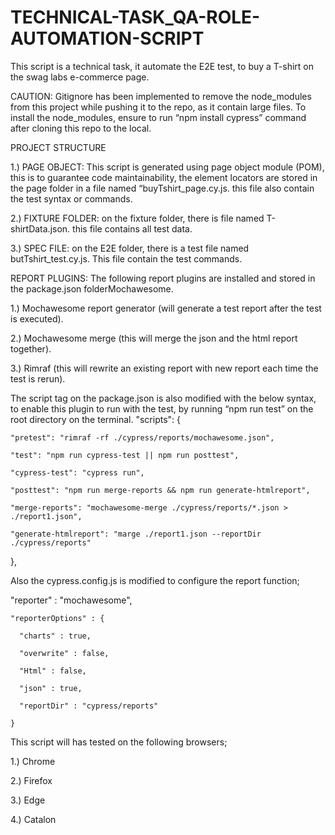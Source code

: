 # TECHNICAL-TASK_QA-ROLE-AUTOMATION-SCRIPT
This script is a technical task, it automate the E2E test, to buy a T-shirt on the swag labs e-commerce page.

CAUTION: Gitignore has been implemented to remove the node_modules from this project while pushing it to the repo, as it contain large files. To install the node_modules, ensure to run “npm install cypress” command after cloning this repo to the local.

PROJECT STRUCTURE

1.)	PAGE OBJECT: This script is generated using page object module (POM), this is to guarantee code maintainability, the element locators are stored in the page folder in a file named “buyTshirt_page.cy.js. this file also contain the test syntax or commands.

2.)	FIXTURE FOLDER: on the fixture folder, there is file named T-shirtData.json. this file contains all test data.

3.)	SPEC FILE: on the E2E folder, there is a test file named butTshirt_test.cy.js. This file contain the test commands.

REPORT PLUGINS: The following report plugins are installed and stored in the package.json folderMochawesome.

1.)	Mochawesome report generator (will generate a test report after the test is executed).

2.)	Mochawesome merge (this will merge the json and the html report together).

3.)	Rimraf (this will rewrite an existing report with new report each time the test is rerun).

 The script tag on the package.json is also modified with the below syntax, to enable this plugin to run with the test, by running “npm run test” on the root directory on the terminal.
"scripts": {

    "pretest": "rimraf -rf ./cypress/reports/mochawesome.json",
    
    "test": "npm run cypress-test || npm run posttest",
    
    "cypress-test": "cypress run",
    
    "posttest": "npm run merge-reports && npm run generate-htmlreport",
    
    "merge-reports": "mochawesome-merge ./cypress/reports/*.json > ./report1.json",
    
    "generate-htmlreport": "marge ./report1.json --reportDir ./cypress/reports"
    
  },

Also the cypress.config.js is modified to configure the report function;

"reporter" : "mochawesome",

    "reporterOptions" : {
    
      "charts" : true,
      
      "overwrite" : false,
      
      "Html" : false,
      
      "json" : true,
      
      "reportDir" : "cypress/reports"
      
    }

This script will has tested on the following browsers;

1.)	Chrome

2.)	Firefox

3.)	Edge

4.)	Catalon


